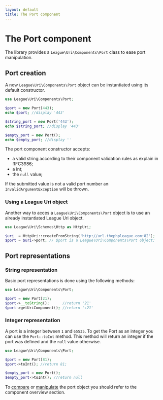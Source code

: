 ```yaml
---
layout: default
title: The Port component
---
```


# The Port component

The library provides a `League\Uri\Components\Port` class to ease port manipulation.

## Port creation

A new `League\Uri\Components\Port` object can be instantiated using its default constructor.

~~~php
use League\Uri\Components\Port;

$port = new Port(443);
echo $port; //display '443'

$string_port = new Port('443');
echo $string_port; //display '443'

$empty_port = new Port();
echo $empty_port; //display ''
~~~

The port component constructor accepts:

- a valid string according to their component validation rules as explain in RFC3986;
- a int;
- the `null` value;

<p class="message-warning">If the submitted value is not a valid port number an <code>InvalidArgumentException</code> will be thrown.</p>

### Using a League Uri object

Another way to acces a `League\Uri\Components\Port` object is to use an already instantiated League Uri object.

~~~php
use League\Uri\Schemes\Http as HttpUri;

$uri  = HttpUri::createFromString('http://url.thephpleague.com:82');
$port = $uri->port; // $port is a League\Uri\Components\Port object;
~~~

## Port representations

### String representation

Basic port representations is done using the following methods:

~~~php
use League\Uri\Components\Port;

$port = new Port(21);
$port->__toString();      //return '21'
$port->getUriComponent(); //return ':21'
~~~

### Integer representation

A port is a integer between `1` and `65535`. To get the Port as an integer you can use the `Port::toInt` method. This method will return an integer if the port was defined and the `null` value otherwise.

~~~php
use League\Uri\Components\Port;

$port = new Port(81);
$port->toInt(); //return 81;

$empty_port = new Port();
$empty_port->toInt(); //return null
~~~

To [compare](/4.0/components/overview/#components-comparison) or [manipulate](/4.0/components/overview/#components-modification) the port object you should refer to the component overview section.